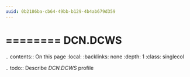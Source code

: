 ```yaml
---
uuid: 0b2186ba-cb64-49bb-b129-4b4ab679d359
---
```



========
DCN.DCWS
========

.. contents:: On this page
    :local:
    :backlinks: none
    :depth: 1
    :class: singlecol

.. todo::
    Describe *DCN.DCWS* profile

